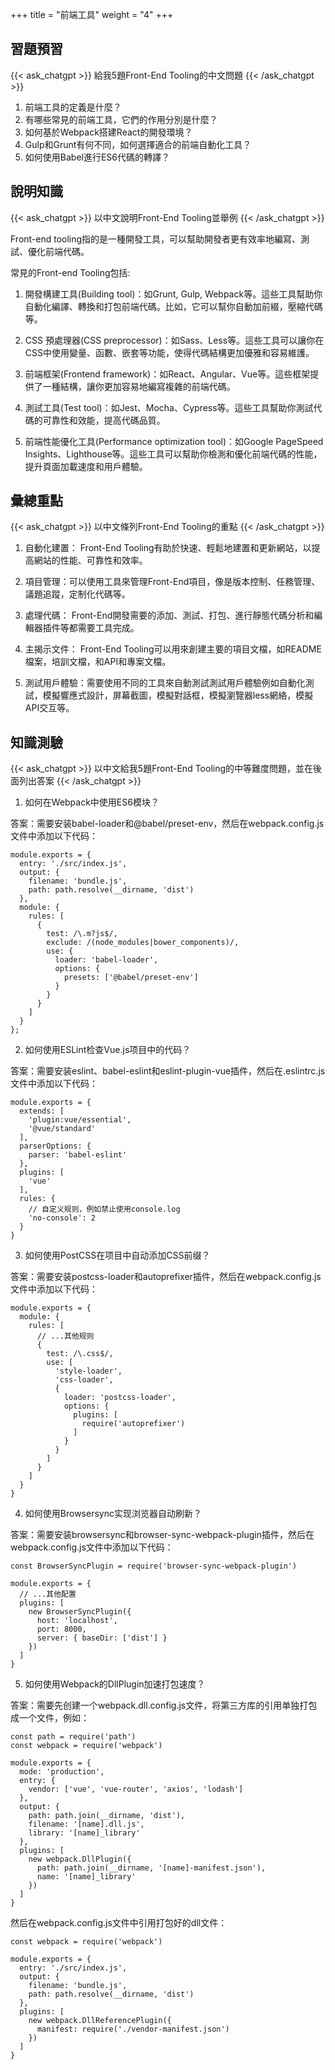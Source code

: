 +++
title = "前端工具"
weight = "4"
+++
## 習題預習
{{< ask_chatgpt >}}
給我5題Front-End Tooling的中文問題
{{< /ask_chatgpt >}}



1. 前端工具的定義是什麼？
2. 有哪些常見的前端工具，它們的作用分別是什麼？
3. 如何基於Webpack搭建React的開發環境？
4. Gulp和Grunt有何不同，如何選擇適合的前端自動化工具？
5. 如何使用Babel進行ES6代碼的轉譯？   

## 說明知識
{{< ask_chatgpt >}}
以中文說明Front-End Tooling並舉例
{{< /ask_chatgpt >}}



Front-end tooling指的是一種開發工具，可以幫助開發者更有效率地編寫、測試、優化前端代碼。

常見的Front-end Tooling包括:

1. 開發構建工具(Building tool)：如Grunt, Gulp, Webpack等。這些工具幫助你自動化編譯、轉換和打包前端代碼。比如，它可以幫你自動加前綴，壓縮代碼等。

2. CSS 預處理器(CSS preprocessor)：如Sass、Less等。這些工具可以讓你在CSS中使用變量、函數、嵌套等功能，使得代碼結構更加優雅和容易維護。

3. 前端框架(Frontend framework)：如React、Angular、Vue等。這些框架提供了一種結構，讓你更加容易地編寫複雜的前端代碼。

4. 測試工具(Test tool)：如Jest、Mocha、Cypress等。這些工具幫助你測試代碼的可靠性和效能，提高代碼品質。

5. 前端性能優化工具(Performance optimization tool)：如Google PageSpeed Insights、Lighthouse等。這些工具可以幫助你檢測和優化前端代碼的性能，提升頁面加載速度和用戶體驗。   

## 彙總重點
{{< ask_chatgpt >}}
以中文條列Front-End Tooling的重點
{{< /ask_chatgpt >}}



1. 自動化建置： Front-End Tooling有助於快速、輕鬆地建置和更新網站，以提高網站的性能、可靠性和效率。

2. 項目管理：可以使用工具來管理Front-End項目，像是版本控制、任務管理、議題追蹤，定制化代碼等。

3. 處理代碼： Front-End開發需要的添加、測試、打包、進行靜態代碼分析和編輯器插件等都需要工具完成。

4. 主揭示文件： Front-End Tooling可以用來創建主要的項目文檔，如README檔案，培訓文檔，和API和專案文檔。

5. 測試用戶體驗：需要使用不同的工具來自動測試測試用戶體驗例如自動化測試，模擬響應式設計，屏幕截圖，模擬對話框，模擬瀏覽器less網絡，模擬API交互等。   

## 知識測驗
{{< ask_chatgpt >}}
以中文給我5題Front-End Tooling的中等難度問題，並在後面列出答案
{{< /ask_chatgpt >}}



1. 如何在Webpack中使用ES6模块？

答案：需要安装babel-loader和@babel/preset-env，然后在webpack.config.js文件中添加以下代码：

```
module.exports = {
  entry: './src/index.js',
  output: {
    filename: 'bundle.js',
    path: path.resolve(__dirname, 'dist')
  },
  module: {
    rules: [
      {
        test: /\.m?js$/,
        exclude: /(node_modules|bower_components)/,
        use: {
          loader: 'babel-loader',
          options: {
            presets: ['@babel/preset-env']
          }
        }
      }
    ]
  }
};
```

2. 如何使用ESLint检查Vue.js项目中的代码？

答案：需要安装eslint、babel-eslint和eslint-plugin-vue插件，然后在.eslintrc.js文件中添加以下代码：

```
module.exports = {
  extends: [
    'plugin:vue/essential',
    '@vue/standard'
  ],
  parserOptions: {
    parser: 'babel-eslint'
  },
  plugins: [
    'vue'
  ],
  rules: {
    // 自定义规则，例如禁止使用console.log
    'no-console': 2
  }
}
```

3. 如何使用PostCSS在项目中自动添加CSS前缀？

答案：需要安装postcss-loader和autoprefixer插件，然后在webpack.config.js文件中添加以下代码：

```
module.exports = {
  module: {
    rules: [
      // ...其他规则
      {
        test: /\.css$/,
        use: [
          'style-loader',
          'css-loader',
          {
            loader: 'postcss-loader',
            options: {
              plugins: [
                require('autoprefixer')
              ]
            }
          }
        ]
      }
    ]
  }
}
```

4. 如何使用Browsersync实现浏览器自动刷新？

答案：需要安装browsersync和browser-sync-webpack-plugin插件，然后在webpack.config.js文件中添加以下代码：

```
const BrowserSyncPlugin = require('browser-sync-webpack-plugin')

module.exports = {
  // ...其他配置
  plugins: [
    new BrowserSyncPlugin({
      host: 'localhost',
      port: 8000,
      server: { baseDir: ['dist'] }
    })
  ]
}
```

5. 如何使用Webpack的DllPlugin加速打包速度？

答案：需要先创建一个webpack.dll.config.js文件，将第三方库的引用单独打包成一个文件，例如：

```
const path = require('path')
const webpack = require('webpack')

module.exports = {
  mode: 'production',
  entry: {
    vendor: ['vue', 'vue-router', 'axios', 'lodash']
  },
  output: {
    path: path.join(__dirname, 'dist'),
    filename: '[name].dll.js',
    library: '[name]_library'
  },
  plugins: [
    new webpack.DllPlugin({
      path: path.join(__dirname, '[name]-manifest.json'),
      name: '[name]_library'
    })
  ]
}
```

然后在webpack.config.js文件中引用打包好的dll文件：

```
const webpack = require('webpack')

module.exports = {
  entry: './src/index.js',
  output: {
    filename: 'bundle.js',
    path: path.resolve(__dirname, 'dist')
  },
  plugins: [
    new webpack.DllReferencePlugin({
      manifest: require('./vendor-manifest.json')
    })
  ]
}
```   

